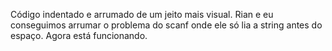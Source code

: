 Código indentado e arrumado de um jeito mais visual.
Rian e eu conseguimos arrumar o problema do scanf onde ele só lia a string antes do espaço.
Agora está funcionando.

